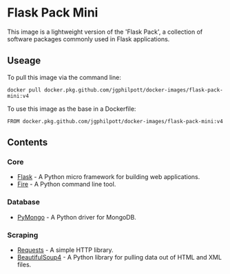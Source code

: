 # Flask Pack Mini

This image is a lightweight version of the 'Flask Pack', a collection of software packages commonly used in Flask applications.

## Useage

To pull this image via the command line:

`docker pull docker.pkg.github.com/jgphilpott/docker-images/flask-pack-mini:v4`

To use this image as the base in a Dockerfile:

`FROM docker.pkg.github.com/jgphilpott/docker-images/flask-pack-mini:v4`

## Contents

### Core

 - [Flask](https://github.com/pallets/flask) - A Python micro framework for building web applications.
 - [Fire](https://github.com/google/python-fire) - A Python command line tool.

### Database

 - [PyMongo](https://github.com/mongodb/mongo-python-driver) - A Python driver for MongoDB.

### Scraping

 - [Requests](https://github.com/psf/requests) - A simple HTTP library.
 - [BeautifulSoup4](https://code.launchpad.net/beautifulsoup) - A Python library for pulling data out of HTML and XML files.
